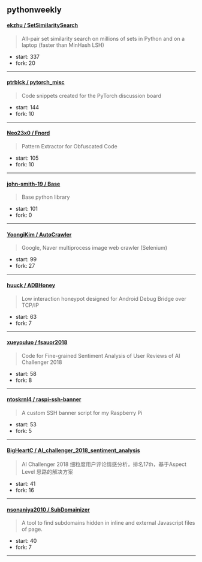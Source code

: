 ## pythonweekly

#### [ekzhu / SetSimilaritySearch](https://github.com/ekzhu/SetSimilaritySearch)

> All-pair set similarity search on millions of sets in Python and on a laptop (faster than MinHash LSH)

+ start: 337
+ fork: 20

----


#### [ptrblck / pytorch_misc](https://github.com/ptrblck/pytorch_misc)

> Code snippets created for the PyTorch discussion board

+ start: 144
+ fork: 10

----


#### [Neo23x0 / Fnord](https://github.com/Neo23x0/Fnord)

> Pattern Extractor for Obfuscated Code

+ start: 105
+ fork: 10

----


#### [john-smith-19 / Base](https://github.com/john-smith-19/Base)

> Base python library

+ start: 101
+ fork: 0

----


#### [YoongiKim / AutoCrawler](https://github.com/YoongiKim/AutoCrawler)

> Google, Naver multiprocess image web crawler (Selenium)

+ start: 99
+ fork: 27

----


#### [huuck / ADBHoney](https://github.com/huuck/ADBHoney)

> Low interaction honeypot designed for Android Debug Bridge over TCP/IP

+ start: 63
+ fork: 7

----


#### [xueyouluo / fsauor2018](https://github.com/xueyouluo/fsauor2018)

> Code for Fine-grained Sentiment Analysis of User Reviews of AI Challenger 2018

+ start: 58
+ fork: 8

----


#### [ntoskrnl4 / raspi-ssh-banner](https://github.com/ntoskrnl4/raspi-ssh-banner)

> A custom SSH banner script for my Raspberry Pi

+ start: 53
+ fork: 5

----


#### [BigHeartC / Al_challenger_2018_sentiment_analysis](https://github.com/BigHeartC/Al_challenger_2018_sentiment_analysis)

> AI Challenger 2018 细粒度用户评论情感分析，排名17th，基于Aspect Level 思路的解决方案

+ start: 41
+ fork: 16

----


#### [nsonaniya2010 / SubDomainizer](https://github.com/nsonaniya2010/SubDomainizer)

> A tool to find subdomains hidden in inline and external Javascript files of page.

+ start: 40
+ fork: 7

----

